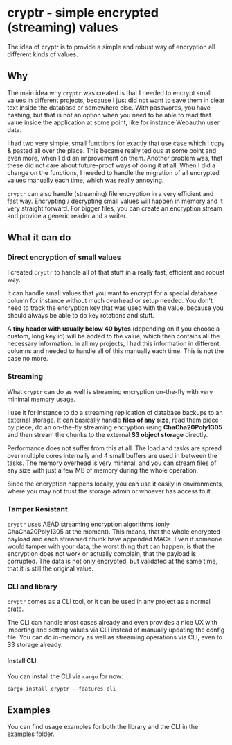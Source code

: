 # cryptr - simple encrypted (streaming) values

The idea of cryptr is to provide a simple and robust way of encryption all different kinds of values.

## Why

The main idea why `cryptr` was created is that I needed to encrypt small values in different projects, because I just
did not want to save them in clear text inside the database or somewhere else. With passwords, you have hashing, but
that is not an option when you need to be able to read that value inside the application at some point, like for
instance Webauthn user data.

I had two very simple, small functions for exactly that use case which I copy & pasted all over the place. This became
really tedious at some point and even more, when I did an improvement on them.
Another problem was, that these did not care about future-proof ways of doing it at all. When I did a change on the
functions, I needed to handle the migration of all encrypted values manually each time, which was really annoying.

`cryptr` can also handle (streaming) file encryption in a very efficient and fast way. Encrypting / decrypting small
values will happen in memory and it very straight forward. For bigger files, you can create an encryption stream and
provide a generic reader and a writer.

## What it can do

### Direct encryption of small values

I created `cryptr` to handle all of that stuff in a really fast, efficient and robust way.

It can handle small values that you want to encrypt for a special database column for instance without much overhead or
setup needed. You don't need to track the encryption key that was used with the value, because you should always be able
to do key rotations and stuff.

A **tiny header with usually below 40 bytes** (depending on if you choose a custom, long key id) will be added to the
value, which then contains all the necessary information. In all my projects, I had this information in different
columns and needed to handle all of this manually each time. This is not the case no more.

### Streaming

What `cryptr` can do as well is streaming encryption on-the-fly with very minimal memory usage.

I use it for instance to do a streaming replication of database backups to an external storage. It can basically handle
**files of any size**, read them piece by piece, do an on-the-fly streaming encryption using **ChaCha20Poly1305** and
then stream the chunks to the external **S3 object storage** directly.

Performance does not suffer from this at all. The load and tasks are spread over multiple cores internally and 4 small
buffers are used in between the tasks. The memory overhead is very minimal, and you can stream files of any size with
just a few MB of memory during the whole operation.

Since the encryption happens locally, you can use it easily in environments, where you may not trust the storage admin
or whoever has access to it.

### Tamper Resistant

`cryptr` uses AEAD streaming encryption algorithms (only ChaCha20Poly1305 at the moment). This means, that the whole
encrypted payload and each streamed chunk have appended MACs. Even if someone would tamper with your data, the worst
thing that can happen, is that the encryption does not work or actually complain, that the payload is corrupted. The
data is not only encrypted, but validated at the same time, that it is still the original value.

### CLI and library

`cryptr` comes as a CLI tool, or it can be used in any project as a normal crate.

The CLI can handle most cases already and even provides a nice UX with importing and setting values via CLI instead of
manually updating the config file. You can do in-memory as well as streaming operations via CLI, even to S3 storage
already.

#### Install CLI

You can install the CLI via `cargo` for now:

```notest
cargo install cryptr --features cli
```

## Examples

You can find usage examples for both the library and the CLI in
the [examples](https://github.com/sebadob/cryptr/tree/main/examples) folder.
